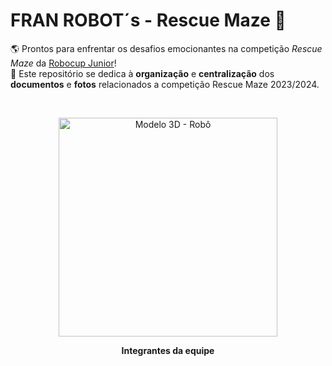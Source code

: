 # FRAN ROBOT´s - Rescue Maze 🚥
🌎 Prontos para enfrentar os desafios emocionantes na competição *Rescue Maze* da [Robocup Junior](https://www.robocup.org/)! <br>
📑 Este repositório se dedica à **organização** e **centralização** dos **documentos** e **fotos** relacionados a competição Rescue Maze 2023/2024. 

<br>
<p align="center">
<img width="350" alt="Modelo 3D - Robô" src="https://github.com/franrobots/Rescue-Maze-Fran-Robot-s/assets/96209646/62e14955-bc47-43fe-8257-589a32fa848a" /p>
<p align="center">  <strong> Integrantes da equipe </strong> </p>
